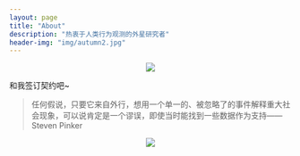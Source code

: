 ```yaml
---
layout: page
title: "About"
description: "热衷于人类行为观测的外星研究者"
header-img: "img/autumn2.jpg"
---
```


<center>
    <p><img src="http://o86oi1x1i.bkt.clouddn.com/QB%20ICON.png"></p>
</center>


和我签订契约吧~


> 任何假说，只要它来自外行，想用一个单一的、被忽略了的事件解释重大社会现象，可以说肯定是一个谬误，即使当时能找到一些数据作为支持——Steven Pinker

<center>
    <p><img src="http://dreamofbook.qiniudn.com/hacker.png" align="center"></p>
</center>
